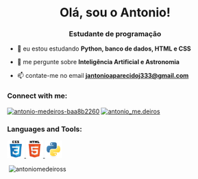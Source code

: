 <h1 align="center">Olá, sou o Antonio!</h1>
<h3 align="center">Estudante de programação</h3>

- 🌱 eu estou estudando **Python, banco de dados, HTML e CSS**

- 💬 me pergunte sobre **Inteligência Artificial e Astronomia**

- 📫 contate-me no email **jantonioaparecidoj333@gmail.com**

<h3 align="left">Connect with me:</h3>
<p align="left">
<a href="https://linkedin.com/in/antonio-medeiros-baa8b2260" target="blank"><img align="center" src="https://raw.githubusercontent.com/rahuldkjain/github-profile-readme-generator/master/src/images/icons/Social/linked-in-alt.svg" alt="antonio-medeiros-baa8b2260" height="30" width="40" /></a>
<a href="https://instagram.com/antonio_me.deiros" target="blank"><img align="center" src="https://raw.githubusercontent.com/rahuldkjain/github-profile-readme-generator/master/src/images/icons/Social/instagram.svg" alt="antonio_me.deiros" height="30" width="40" /></a>
</p>

<h3 align="left">Languages and Tools:</h3>
<p align="left"> <a href="https://www.w3schools.com/css/" target="_blank" rel="noreferrer"> <img src="https://raw.githubusercontent.com/devicons/devicon/master/icons/css3/css3-original-wordmark.svg" alt="css3" width="40" height="40"/> </a> <a href="https://www.w3.org/html/" target="_blank" rel="noreferrer"> <img src="https://raw.githubusercontent.com/devicons/devicon/master/icons/html5/html5-original-wordmark.svg" alt="html5" width="40" height="40"/> </a> <a href="https://www.python.org" target="_blank" rel="noreferrer"> <img src="https://raw.githubusercontent.com/devicons/devicon/master/icons/python/python-original.svg" alt="python" width="40" height="40"/> </a> </p>


<p>&nbsp;<img align="center" src="https://github-readme-stats.vercel.app/api?username=antoniomedeiross&show_icons=true&title_color=fffcfc&text_color=ffffff&bg_color=303030&locale=en" alt="antoniomedeiross" /></p>

